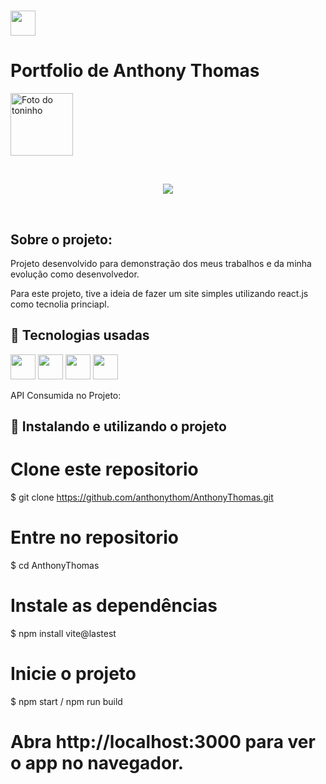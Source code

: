 # <h1>
  <img src="https://cdn.jsdelivr.net/gh/devicons/devicon/icons/react/react-original.svg" width="40" height="40"/> <h1>Portfolio de Anthony Thomas  </h1>
  <img src="https://github.com/account](https://avatars.githubusercontent.com/u/95666367?v=4)" width="100px;" alt="Foto do toninho"/>
	     


</h1>


<br>
<p align="center">
<img src="http://img.shields.io/static/v1?label=STATUS&message=FINALIZADO&color=GREEN&style=for-the-badge"/>
</p>
<br>

<h2>Sobre o projeto:</h2>
<p> Projeto desenvolvido para demonstração dos meus trabalhos e da minha evolução como desenvolvedor.</p>

Para este projeto, tive a ideia de fazer um site simples utilizando react.js como tecnolia princiapl.
</p>



## 🚀 Tecnologias usadas
<p>
	<img src="https://cdn.jsdelivr.net/gh/devicons/devicon/icons/javascript/javascript-plain.svg" width="40" height="40"/>
	<img src="https://cdn.jsdelivr.net/gh/devicons/devicon/icons/vscode/vscode-original.svg" width="40" height="40"/>
	<img src="https://cdn.jsdelivr.net/gh/devicons/devicon/icons/react/react-original.svg" width="40" height="40"/>
	<img src="https://cdn.jsdelivr.net/gh/devicons/devicon/icons/npm/npm-original-wordmark.svg" width="40" height="40" />

          
</p>

 API Consumida no Projeto:

## 🚀 Instalando e utilizando o projeto

# Clone este repositorio
$ git clone https://github.com/anthonythom/AnthonyThomas.git

# Entre no repositorio
$ cd AnthonyThomas

# Instale as dependências
$ npm install vite@lastest

# Inicie o projeto 
$ npm start / npm run build

# Abra http://localhost:3000 para ver o app no navegador.


	



	  
